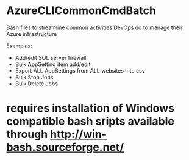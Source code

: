 # AzureCLICommonCmdBatch
Bash files to streamline common activities DevOps do to manage their Azure infrastructure

Examples:
* Add/edit SQL server firewall
* Bulk AppSetting item add/edit
* Export ALL AppSettings from ALL websites into csv
* Bulk Stop Jobs 
* Bulk Delete Jobs

# requires installation of Windows compatible bash sripts available through http://win-bash.sourceforge.net/
